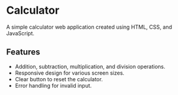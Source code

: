 # Calculator

A simple calculator web application created using HTML, CSS, and JavaScript.

## Features
- Addition, subtraction, multiplication, and division operations.
- Responsive design for various screen sizes.
- Clear button to reset the calculator.
- Error handling for invalid input.

